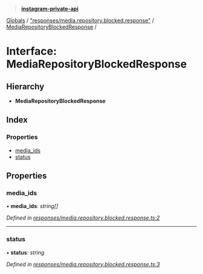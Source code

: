 > **[instagram-private-api](../README.md)**

[Globals](../README.md) / ["responses/media.repository.blocked.response"](../modules/_responses_media_repository_blocked_response_.md) / [MediaRepositoryBlockedResponse](_responses_media_repository_blocked_response_.mediarepositoryblockedresponse.md) /

# Interface: MediaRepositoryBlockedResponse

## Hierarchy

* **MediaRepositoryBlockedResponse**

## Index

### Properties

* [media_ids](_responses_media_repository_blocked_response_.mediarepositoryblockedresponse.md#media_ids)
* [status](_responses_media_repository_blocked_response_.mediarepositoryblockedresponse.md#status)

## Properties

###  media_ids

• **media_ids**: *string[]*

*Defined in [responses/media.repository.blocked.response.ts:2](https://github.com/dilame/instagram-private-api/blob/3e16058/src/responses/media.repository.blocked.response.ts#L2)*

___

###  status

• **status**: *string*

*Defined in [responses/media.repository.blocked.response.ts:3](https://github.com/dilame/instagram-private-api/blob/3e16058/src/responses/media.repository.blocked.response.ts#L3)*